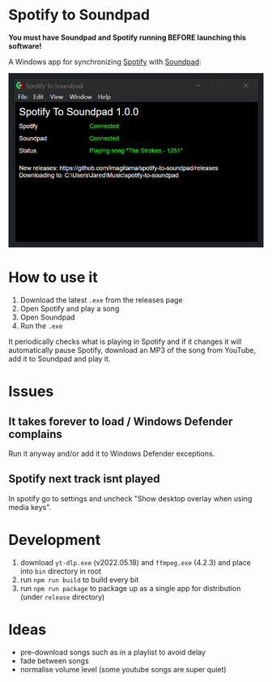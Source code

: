 # Spotify to Soundpad

**You must have Soundpad and Spotify running BEFORE launching this software!**

A Windows app for synchronizing [Spotify](https://www.spotify.com/au/) with [Soundpad](https://leppsoft.com/soundpad/en/):

![](./assets/screenshot.png)

# How to use it

1. Download the latest `.exe` from the releases page
2. Open Spotify and play a song
3. Open Soundpad
4. Run the `.exe`

It periodically checks what is playing in Spotify and if it changes it will automatically pause Spotify, download an MP3 of the song from YouTube, add it to Soundpad and play it.

# Issues

## It takes forever to load / Windows Defender complains

Run it anyway and/or add it to Windows Defender exceptions.

## Spotify next track isnt played

In spotify go to settings and uncheck "Show desktop overlay when using media keys".

# Development

1. download `yt-dlp.exe` (v2022.05.18) and `ffmpeg.exe` (4.2.3) and place into `bin` directory in root
2. run `npm run build` to build every bit
3. run `npm run package` to package up as a single app for distribution (under `release` directory)

# Ideas

- pre-download songs such as in a playlist to avoid delay
- fade between songs
- normalise volume level (some youtube songs are super quiet)
